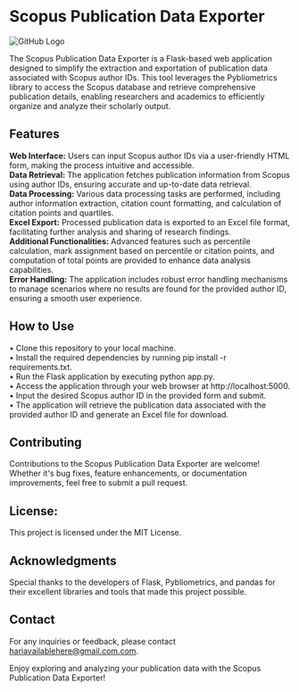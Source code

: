 # Scopus Publication Data Exporter
![GitHub Logo](https://www.elsevier.com/images/elsevier-logo.svg)



The Scopus Publication Data Exporter is a Flask-based web application designed to simplify the extraction and exportation of publication data associated with Scopus author IDs. This tool leverages the Pybliometrics library to access the Scopus database and retrieve comprehensive publication details, enabling researchers and academics to efficiently organize and analyze their scholarly output.

## Features
**Web Interface:** Users can input Scopus author IDs via a user-friendly HTML form, making the process intuitive and accessible.  
**Data Retrieval:** The application fetches publication information from Scopus using author IDs, ensuring accurate and up-to-date data retrieval.  
**Data Processing:** Various data processing tasks are performed, including author information extraction, citation count formatting, and calculation of citation points and quartiles.  
**Excel Export:** Processed publication data is exported to an Excel file format, facilitating further analysis and sharing of research findings.  
**Additional Functionalities:** Advanced features such as percentile calculation, mark assignment based on percentile or citation points, and computation of total points are provided to enhance data analysis capabilities.  
**Error Handling:** The application includes robust error handling mechanisms to manage scenarios where no results are found for the provided author ID, ensuring a smooth user experience.  

## How to Use
&bull; Clone this repository to your local machine.  
&bull; Install the required dependencies by running pip install -r requirements.txt.  
&bull; Run the Flask application by executing python app.py.  
&bull; Access the application through your web browser at http://localhost:5000.  
&bull; Input the desired Scopus author ID in the provided form and submit.  
&bull; The application will retrieve the publication data associated with the provided author ID and generate an Excel file for download.  

## Contributing
Contributions to the Scopus Publication Data Exporter are welcome! Whether it's bug fixes, feature enhancements, or documentation improvements, feel free to submit a pull request.

## License:
This project is licensed under the MIT License.

## Acknowledgments
Special thanks to the developers of Flask, Pybliometrics, and pandas for their excellent libraries and tools that made this project possible.

## Contact
For any inquiries or feedback, please contact hariavailablehere@gmail.com.com.

Enjoy exploring and analyzing your publication data with the Scopus Publication Data Exporter!
